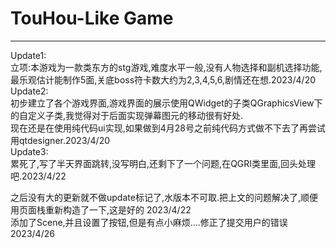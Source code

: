# TouHou-Like Game
-----------
Update1:<br>
 立项:本游戏为一款类东方的stg游戏,难度水平一般,没有人物选择和副机选择功能,最乐观估计能制作5面,关底boss符卡数大约为2,3,4,5,6,剧情还在想.2023/4/20  <br>
Update2:<br>
 初步建立了各个游戏界面,游戏界面的展示使用QWidget的子类QGraphicsView下的自定义子类,我觉得对于后面实现弹幕图元的移动很有好处. <br>
 现在还是在使用纯代码ui实现,如果做到4月28号之前纯代码方式做不下去了再尝试用qtdesigner.2023/4/20  <br>
Update3:<br>
 累死了,写了半天界面跳转,没写明白,还剩下了一个问题,在QGRI类里面,回头处理吧.2023/4/22  <br>

 之后没有大的更新就不做update标记了,水版本不可取.把上文的问题解决了,顺便用页面栈重新构造了一下,这是好的 2023/4/22  <br>
 添加了Scene,并且设置了按钮,但是有点小麻烦....修正了提交用户的错误2023/4/26<br>